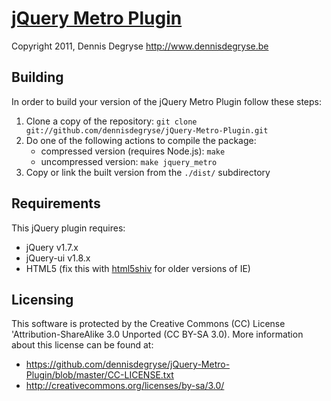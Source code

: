 [jQuery Metro Plugin](https://github.com/dennisdegryse/jQuery-Metro-Plugin/wiki)
================================================================================
Copyright 2011, Dennis Degryse
http://www.dennisdegryse.be

Building
----------------

In order to build your version of the jQuery Metro Plugin follow these steps:

1. Clone a copy of the repository: `git clone git://github.com/dennisdegryse/jQuery-Metro-Plugin.git`
2. Do one of the following actions to compile the package:
   * compressed version (requires Node.js): `make`
   * uncompressed version: `make jquery_metro`
3. Copy or link the built version from the `./dist/` subdirectory

Requirements
----------------

This jQuery plugin requires:
   * jQuery v1.7.x
   * jQuery-ui v1.8.x
   * HTML5 (fix this with [html5shiv](http://code.google.com/p/html5shiv/) for older versions of IE)


Licensing
----------------

This software is protected by the Creative Commons (CC) License 'Attribution-ShareAlike 3.0 Unported (CC BY-SA 3.0). More information about this license can be found at:
   * https://github.com/dennisdegryse/jQuery-Metro-Plugin/blob/master/CC-LICENSE.txt
   * http://creativecommons.org/licenses/by-sa/3.0/

